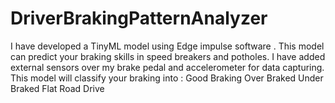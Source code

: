 # DriverBrakingPatternAnalyzer
I have developed a TinyML model using Edge impulse software . This model can predict your braking skills in speed breakers and potholes. I have added external sensors over my brake pedal and accelerometer for data capturing. This model will classify your braking into : Good Braking Over Braked Under Braked Flat Road Drive 

